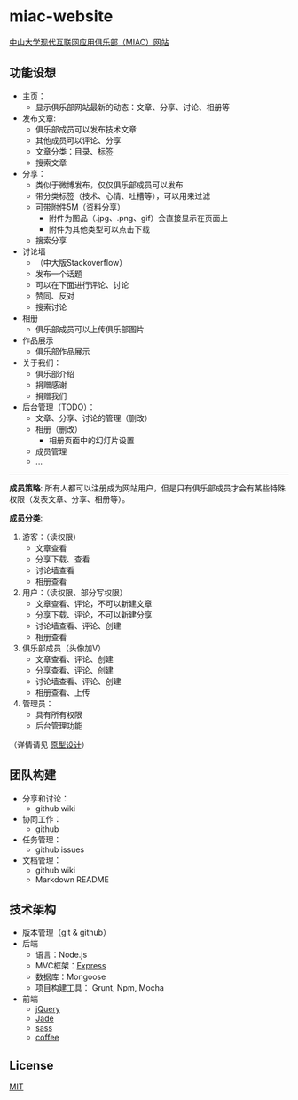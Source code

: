 miac-website
=======================

[中山大学现代互联网应用俱乐部（MIAC）网站](http://sysumiac.com)


## 功能设想
* 主页：
	* 显示俱乐部网站最新的动态：文章、分享、讨论、相册等
* 发布文章: 
	* 俱乐部成员可以发布技术文章
	* 其他成员可以评论、分享
	* 文章分类：目录、标签
	* 搜索文章
* 分享：
	* 类似于微博发布，仅仅俱乐部成员可以发布
	* 带分类标签（技术、心情、吐槽等），可以用来过滤
	* 可带附件5M（资料分享）
 	 	* 附件为图品（.jpg、.png、gif）会直接显示在页面上
 	 	* 附件为其他类型可以点击下载
 	* 搜索分享
* 讨论墙
	* （中大版Stackoverflow）
	* 发布一个话题
	* 可以在下面进行评论、讨论
	* 赞同、反对
	* 搜索讨论
* 相册
	* 俱乐部成员可以上传俱乐部图片
* 作品展示
	* 俱乐部作品展示
* 关于我们：
	* 俱乐部介绍
	* 捐赠感谢
	* 捐赠我们
* 后台管理（TODO）：
	* 文章、分享、讨论的管理（删改）
	* 相册（删改）
		* 相册页面中的幻灯片设置
	* 成员管理
	* ...

* * *
**成员策略**: 所有人都可以注册成为网站用户，但是只有俱乐部成员才会有某些特殊权限（发表文章、分享、相册等）。

**成员分类**:

1. 游客：（读权限）
	* 文章查看
	* 分享下载、查看
	* 讨论墙查看
	* 相册查看
2. 用户：（读权限、部分写权限）
	* 文章查看、评论，不可以新建文章
	* 分享下载、评论，不可以新建分享
	* 讨论墙查看、评论、创建
	* 相册查看
3. 俱乐部成员（头像加V）
	* 文章查看、评论、创建
	* 分享查看、评论、创建
	* 讨论墙查看、评论、创建
	* 相册查看、上传
4. 管理员：
	* 具有所有权限
	* 后台管理功能

（详情请见 [原型设计](https://github.com/sysumiac/miac-website/tree/develop/prototype)）


## 团队构建
* 分享和讨论：
	* github wiki
* 协同工作：
	* github
* 任务管理：
	* github issues
* 文档管理：
	* github wiki
	* Markdown README

## 技术架构
* 版本管理（git & github）
* 后端
	* 语言：Node.js
	* MVC框架：[Express](http://expressjs.com/)
	* 数据库：Mongoose
    * 项目构建工具： Grunt, Npm, Mocha
* 前端
	* [jQuery](http://www.jquery.com)
	* [Jade](http://jade-lang.com/)
    * [sass](http://sass-lang.com/)
    * [coffee](http://coffeescript.org/)

## License
[MIT](http://mutedsolutions.mit-license.org/)
